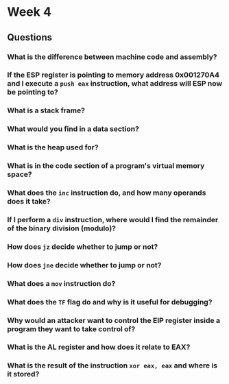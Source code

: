 # Week 4 

## Questions 
   ### What is the difference between machine code and assembly?
    
   ### If the ESP register is pointing to memory address 0x001270A4 and I execute a `push eax` instruction, what address will ESP now be pointing to?
    
  ###  What is a stack frame?
    
  ###  What would you find in a data section?
    
  ###  What is the heap used for?
    
   ### What is in the code section of a program's virtual memory space?
    
   ### What does the `inc` instruction do, and how many operands does it take?
    
   ### If I perform a `div` instruction, where would I find the remainder of the binary division (modulo)?
    
   ###  How does `jz` decide whether to jump or not?
    
  ###  How does `jne` decide whether to jump or not?
    
  ###  What does a `mov` instruction do?
    
  ###  What does the `TF` flag do and why is it useful for debugging?
    
  ###  Why would an attacker want to control the EIP register inside a program they want to take control of?
    
  ###  What is the AL register and how does it relate to EAX?
    
  ###  What is the result of the instruction `xor eax, eax` and where is it stored?
